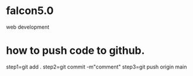 # falcon5.0
web development
# how to push code to github.
step1=git add .
step2=git commit -m"comment"
step3=git push origin main
